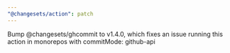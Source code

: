 ```yaml
---
"@changesets/action": patch
---
```


Bump @changesets/ghcommit to v1.4.0, which fixes an issue running this action in monorepos with commitMode: github-api
